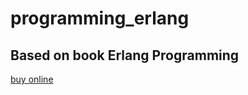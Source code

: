 # programming_erlang
## Based on book Erlang Programming
[buy online](https://www.amazon.com.br/Erlang-Programming-Francesco-Cesarini/dp/0596518188/ref=pd_sim_14_4/142-2326688-4928200?_encoding=UTF8&pd_rd_i=0596518188&pd_rd_r=3d125546-a437-48e5-8e40-1bfae218a03b&pd_rd_w=qWnvz&pd_rd_wg=yciC5&pf_rd_p=d2d53995-00ef-407f-adf9-927f95b37e2f&pf_rd_r=GPD8Q5TYDFCT06SSMTYV&psc=1&refRID=GPD8Q5TYDFCT06SSMTYV)
